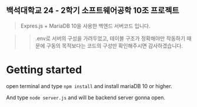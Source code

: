 ## 백석대학교 24 - 2학기 소프트웨어공학 10조 프로젝트

> Expres.js + MariaDB 10을 사용한 백엔드 서버코드 입니다.

> > .env로 서버의 구성을 가려두었고, 테이블 구조가 정확해야만 작동하기 때문에 구동의 목적보다는 코드의 구성만 확인해주시면 감사하겠습니다.

# Getting started

open terminal and type `npm install` and install mariaDB 10 or higher.

And type `node server.js` and will be backend server gonna open.
